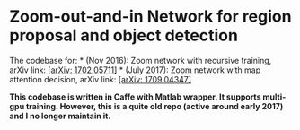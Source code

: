 # Zoom-out-and-in Network for region proposal and object detection

The codebase for:
	* (Nov 2016): Zoom network with recursive training, arXiv link: [[arXiv: 1702.05711]](https://arxiv.org/abs/1702.05711)
    * (July 2017): Zoom network with map attention decision, arXiv link: [[arXiv: 1709.04347]](https://arxiv.org/abs/1709.04347)

**This codebase is written in Caffe with Matlab wrapper. It supports multi-gpu training. However, this is a quite old repo (active around early 2017) and I no longer maintain it.**

